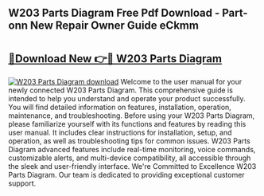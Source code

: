 ## W203 Parts Diagram Free Pdf Download - Part-onn New Repair Owner Guide eCkmm

# <h2><a href="http://dfkyfa.blite.top/?on=W203+Parts+Diagram">🔗Download New 👉🔴 W203 Parts Diagram</a></h2>

[![W203 Parts Diagram download](https://i.imgur.com/lujVjoI.png)](http://dfkyfa.blite.top/?on=W203+Parts+Diagram)
Welcome to the user manual for your newly connected W203 Parts Diagram. This comprehensive guide is intended to help you understand and operate your product successfully. You will find detailed information on features, installation, operation, maintenance, and troubleshooting. Before using your W203 Parts Diagram, please familiarize yourself with its functions and features by reading this user manual. It includes clear instructions for installation, setup, and operation, as well as troubleshooting tips for common issues. W203 Parts Diagram advanced features include real-time monitoring, voice commands, customizable alerts, and multi-device compatibility, all accessible through the sleek and user-friendly interface. We're Committed to Excellence W203 Parts Diagram. Our team is dedicated to providing exceptional customer support.
